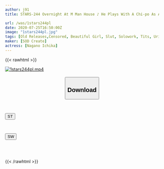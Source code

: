 ```yaml
---
author: j91
title: STARS-244 Overnight At M Man House ♪ He Plays With A Chi-po As A Slut Nico Nico Esukare ~ And The Idol's Faint Bullying Nuqui & Exquisite Piss SEX 24 O'clock Ichika Nagano

url: /was/1stars244pl
date: 2020-07-25T16:50:00Z
image: "1stars244pl.jpg"
tags: [Old Releases,Censored, Beautiful Girl, Slut, Solowork, Tits, Urination]
maker: [SOD Create]
actress: [Nagano Ichika]
---
```



{{< rawhtml >}}

<div class="video" data-videoid="6m8xMDb9PLUOll">
    <a href="javascript:;">
        <img src="/was/1stars244pl/1stars244pl.jpg" width="WIDTH" height="HEIGHT" alt="1stars244pl.mp4" loading="lazy">
    </a>
</div>

<script type="text/javascript" src="https://j91.asia/asset/on-demand-st.js"></script>

<br>
  <link rel="stylesheet" href="https://j91.asia/asset/bs5.css">
  
  <center>
  <button class="btn btn-primary" type="button" data-bs-toggle="collapse" data-bs-target=".multi-collapse" aria-expanded="false" aria-controls="multiCollapseExample1 multiCollapseExample2"><h2>Download</h2></button></center>
</p>
<div class="row">
  <div class="col">
    <div class="collapse multi-collapse" id="multiCollapseExample1">
      <div class="card card-body">
	      	      <br>
<div class="buttons">  
<p><a href="https://streamtape.to/v/6m8xMDb9PLUOll" target="_blank"><button class="btn-hover color-3"><i class="fa fa-download"></i> ST</button></a></p></div>
    </div>
  </div>
</div>
  <div class="col">
    <div class="collapse multi-collapse" id="multiCollapseExample2">
      <div class="card card-body">
	      <br>
<div class="buttons">
<p><a href="https://cdnwish.com/6krqo2odyrrb" target="_blank"><button class="btn-hover color-2"><i class="fa fa-download"></i> SW</button></a></p></div>
<br><br>
      </div>
    </div>
  </div>
</div>

{{< /rawhtml >}}